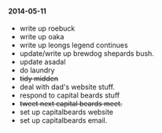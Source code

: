 #### 2014-05-11 ####

- write up roebuck
- write up oaka
- write up leongs legend continues
- update/write up brewdog shepards bush.
- update asadal
- do laundry
- ~~tidy midden~~
- deal with dad's website stuff.
- respond to capital beards stuff
- ~~tweet next capital beards meet.~~
- set up capitalbeards website
- set up capitalbeards email.

